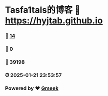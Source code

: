 # Tasfa1tals的博客 :link: https://hyjtab.github.io 
### :page_facing_up: [14](https://hyjtab.github.io/tag.html) 
### :speech_balloon: 0 
### :hibiscus: 39198 
### :alarm_clock: 2025-01-21 23:53:57 
### Powered by :heart: [Gmeek](https://github.com/Meekdai/Gmeek)

